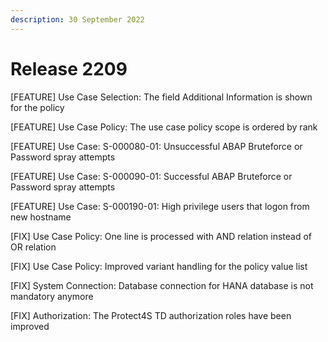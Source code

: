 ```yaml
---
description: 30 September 2022
---
```


# Release 2209

\[FEATURE] Use Case Selection: The field Additional Information is shown for the policy

\[FEATURE] Use Case Policy: The use case policy scope is ordered by rank

\[FEATURE] Use Case: S-000080-01: Unsuccessful ABAP Bruteforce or Password spray attempts

\[FEATURE] Use Case: S-000090-01: Successful ABAP Bruteforce or Password spray attempts

\[FEATURE] Use Case: S-000190-01: High privilege users that logon from new hostname

\[FIX] Use Case Policy: One line is processed with AND relation instead of OR relation

\[FIX] Use Case Policy: Improved variant handling for the policy value list

\[FIX] System Connection: Database connection for HANA database is not mandatory anymore

\[FIX] Authorization: The Protect4S TD authorization roles have been improved
